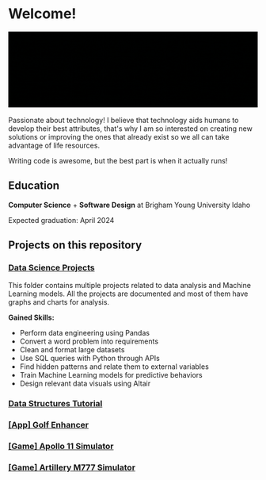 # Welcome!
![erick vega is software developer and data scientist](intro_erick.gif)

Passionate about technology! I believe that technology aids humans to develop their best attributes, that's why I am so interested on creating new solutions or improving the ones that already exist so we all can take advantage of life resources. 

Writing code is awesome, but the best part is when it actually runs!

## Education
__Computer Science__ + __Software Design__  at Brigham Young University Idaho

Expected graduation: April 2024

## Projects on this repository

### [Data Science Projects](Data%20Science%20Projects)

This folder contains multiple projects related to data analysis and Machine Learning models. All the projects are documented and most of them have graphs and charts for analysis. 

__Gained Skills:__
- Perform data engineering using Pandas
- Convert a word problem into requirements
- Clean and format large datasets
- Use SQL queries with Python through APIs
- Find hidden patterns and relate them to external variables
- Train Machine Learning models for predictive behaviors
- Design relevant data visuals using Altair

### [Data Structures Tutorial](Data%20Structures%20by%20Erick)

### [[App] Golf Enhancer]([App]%20Golf%20Enhancer%20with%20CV%20and%20ML%20(Python))

### [[Game] Apollo 11 Simulator]([Game]%20Apollo%2011%20Simulator%20(C++))

### [[Game] Artillery M777 Simulator]([Game]%20Artillery%20M777%20Simulator%20(C++))



